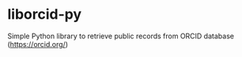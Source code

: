 # liborcid-py
Simple Python library to retrieve public records from ORCID database (https://orcid.org/)
